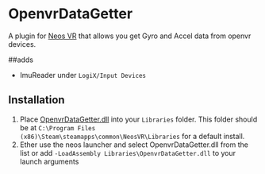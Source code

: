 # OpenvrDataGetter

A plugin for [Neos VR](https://neos.com/) that allows you get Gyro and Accel data from openvr devices.

##adds
- ImuReader under `LogiX/Input Devices`

## Installation
1. Place [OpenvrDataGetter.dll](https://github.com/eia485/NeosOpenvrDataGetter/releases/latest/download/OpenvrDataGetter.dll) into your `Libraries` folder. This folder should be at `C:\Program Files (x86)\Steam\steamapps\common\NeosVR\Libraries` for a default install.
1. Ether use the neos launcher and select OpenvrDataGetter.dll from the list or add `-LoadAssembly Libraries\OpenvrDataGetter.dll` to your launch arguments